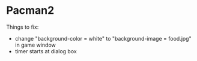 # Pacman2

Things to fix:
- change "background-color = white" to "background-image = food.jpg" in game window
- timer starts at dialog box
